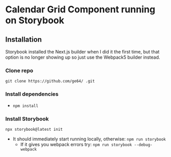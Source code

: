 # Calendar Grid Component running on Storybook
## Installation
Storybook installed the Next.js builder when I did it the first time, but that option is no longer showing up so just use the Webpack5 builder instead.
### Clone repo
`git clone https://github.com/ge64/ .git`
### Install dependencies
- `npm install`
### Install Storybook
`npx storybook@latest init`
- It should immediately start running locally, otherwise: `npm run storybook`
    - If it gives you webpack errors try: `npm run storybook --debug-webpack`

